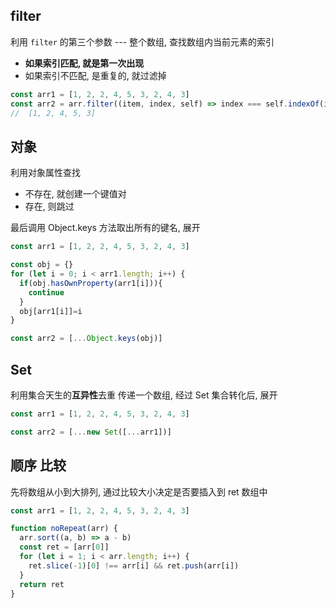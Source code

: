 ## filter
利用 ```filter``` 的第三个参数 --- 整个数组, 查找数组内当前元素的索引
- **如果索引匹配, 就是第一次出现**
- 如果索引不匹配, 是重复的, 就过滤掉

```js
const arr1 = [1, 2, 2, 4, 5, 3, 2, 4, 3]
const arr2 = arr.filter((item, index, self) => index === self.indexOf(item))
//  [1, 2, 4, 5, 3]
```

## 对象
利用对象属性查找
- 不存在, 就创建一个键值对
- 存在, 则跳过

最后调用 Object.keys 方法取出所有的键名, 展开
```js
const arr1 = [1, 2, 2, 4, 5, 3, 2, 4, 3]

const obj = {}
for (let i = 0; i < arr1.length; i++) {
  if(obj.hasOwnProperty(arr1[i])){
    continue
  }
  obj[arr1[i]]=i
}

const arr2 = [...Object.keys(obj)]
```

## Set
利用集合天生的**互异性**去重
传递一个数组, 经过 Set 集合转化后, 展开

```js
const arr1 = [1, 2, 2, 4, 5, 3, 2, 4, 3]

const arr2 = [...new Set([...arr1])]
```

## 顺序 比较
先将数组从小到大排列, 通过比较大小决定是否要插入到 ret 数组中

```js
const arr1 = [1, 2, 2, 4, 5, 3, 2, 4, 3]

function noRepeat(arr) {
  arr.sort((a, b) => a - b)
  const ret = [arr[0]]
  for (let i = 1; i < arr.length; i++) {
    ret.slice(-1)[0] !== arr[i] && ret.push(arr[i])
  }
  return ret
}
```
